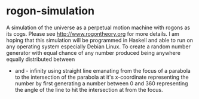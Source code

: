rogon-simulation
================

A simulation of the universe as a perpetual motion machine with rogons as its cogs.
Please see http://www.rogontheory.org for more details.
I am hoping that this simulation will be programmed in Haskell and able to run on any operating system especially
Debian Linux.
To create a random number generator with equal chance of any number produced being anywhere equally distributed between
+ and - infinity using straight line emanating from the focus of a parabola to the intersection of the parabola at it's
x-coordinate representing the number by first generating a number between 0 and 360 representing the angle of the line 
to hit the intersection at from the focus.
